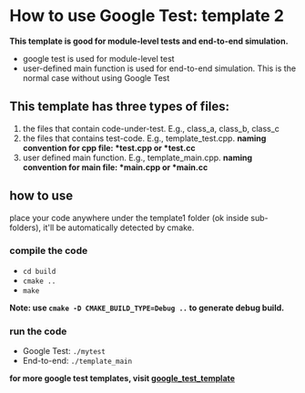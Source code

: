 # How to use Google Test: template 2

**This template is good for module-level tests and end-to-end simulation.**
- google test is used for module-level test
- user-defined main function is used for end-to-end simulation. This is the normal case without using Google Test

## This template has three types of files:
1. the files that contain code-under-test. E.g., class_a, class_b, class_c
2. the files that contains test-code. E.g., template_test.cpp. **naming convention for cpp file: \*test.cpp or \*test.cc**
3. user defined main function. E.g., template_main.cpp. **naming convention for main file: \*main.cpp or \*main.cc**

## how to use
place your code anywhere under the template1 folder (ok inside sub-folders), it'll be automatically detected by cmake.

### compile the code
- ```cd build```
- ```cmake ..```
- ```make```

**Note: use ```cmake -D CMAKE_BUILD_TYPE=Debug ..``` to generate debug build.**

### run the code
- Google Test: ```./mytest```
- End-to-end: ```./template_main```

**for more google test templates, visit [google_test_template](https://github.com/learnwithexamples/google_test_template)**